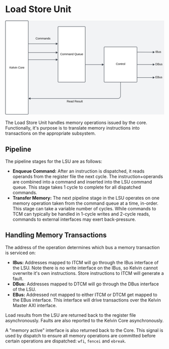 # Load Store Unit

![image](../images/lsu.svg)

The Load Store Unit handles memory operations issued by the core. Functionally,
it's purpose is to translate memory instructions into transactions on the
appropriate subsystem.

## Pipeline

The pipeline stages for the LSU are as follows:

* **Enqueue Command:** After an instruction is dispatched, it reads operands
from the register file the next cycle. The instruction+operands are combined
into a command and inserted into the LSU command queue. This stage takes 1 cycle
to complete for all dispatched commands.
* **Transfer Memory:**  The next pipeline stage in the LSU operates on one
memory operation taken from the command queue at a time, in-order. This stage
can take a variable number of cycles. While commands to TCM can typically be
handled in 1-cycle writes and 2-cycle reads, commands to external interfaces may
exert back-pressure.

## Handling Memory Transactions

The address of the operation determines which bus a memory transaction is
serviced on:

* **IBus:** Addresses mapped to ITCM will go through the IBus interface of the
LSU. Note there is no write interface on the IBus, so Kelvin cannot overwrite
it's own instructions. Store instructions to ITCM will generate a fault.
* **DBus:** Addresses mapped to DTCM will go through the DBus interface of the
LSU.
* **EBus:** Addressed not mapped to either ITCM or DTCM get mapped to the EBus
interface. This interface will drive transactions over the Kelvin Master AXI
interface.

Load results from the LSU are returned back to the register file asynchronously.
Faults are also reported to the Kelvin Core asynchronously.

A "memory active" interface is also returned back to the Core. This signal is
used by dispatch to ensure all memory operations are committed before
certain operations are dispatched: `wfi`, `fencei` and `ebreak`.